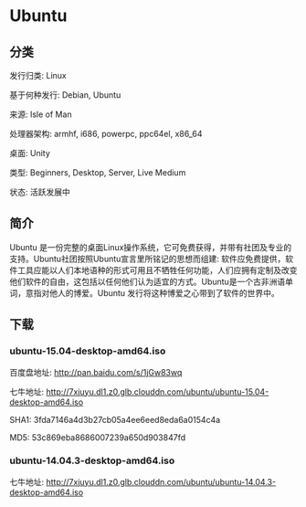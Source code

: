 # Ubuntu

## 分类

发行归类: Linux

基于何种发行: Debian, Ubuntu

来源: Isle of Man

处理器架构: armhf, i686, powerpc, ppc64el, x86_64

桌面: Unity

类型: Beginners, Desktop, Server, Live Medium

状态: 活跃发展中

## 简介

Ubuntu 是一份完整的桌面Linux操作系统，它可免费获得，并带有社团及专业的支持。Ubuntu社团按照Ubuntu宣言里所铭记的思想而组建: 软件应免费提供，软件工具应能以人们本地语种的形式可用且不牺牲任何功能，人们应拥有定制及改变他们软件的自由，这包括以任何他们认为适宜的方式。Ubuntu是一个古非洲语单词，意指对他人的博爱。Ubuntu 发行将这种博爱之心带到了软件的世界中。

## 下载

### ubuntu-15.04-desktop-amd64.iso

百度盘地址: http://pan.baidu.com/s/1jGw83wq

七牛地址: http://7xjuyu.dl1.z0.glb.clouddn.com/ubuntu/ubuntu-15.04-desktop-amd64.iso

SHA1: 3fda7146a4d3b27cb05a4ee6eed8eda6a0154c4a

MD5: 53c869eba8686007239a650d903847fd

### ubuntu-14.04.3-desktop-amd64.iso

七牛地址: http://7xjuyu.dl1.z0.glb.clouddn.com/ubuntu/ubuntu-14.04.3-desktop-amd64.iso

